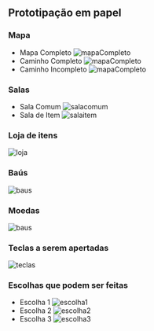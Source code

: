 ## Prototipação em papel

### Mapa

  - Mapa Completo
      ![mapaCompleto](https://github.com/LucasRezendeSimoes/Templus_Fugit/blob/main/project/images/prototipoMapa.png)
  - Caminho Completo
      ![mapaCompleto](https://github.com/LucasRezendeSimoes/Templus_Fugit/blob/main/project/images/prototipoMapa2.png)
  - Caminho Incompleto
      ![mapaCompleto](https://github.com/LucasRezendeSimoes/Templus_Fugit/blob/main/project/images/prototipoMapa3.png)

### Salas

  - Sala Comum
      ![salacomum](https://github.com/LucasRezendeSimoes/Templus_Fugit/blob/main/project/images/prototipo_sala_comum.jpg)
  - Sala de Item
      ![salaitem](https://github.com/LucasRezendeSimoes/Templus_Fugit/blob/main/project/images/prototipo_sala_de_item.jpg)
    
### Loja de itens
  ![loja](https://github.com/LucasRezendeSimoes/Templus_Fugit/blob/main/project/images/prototipo_loja.jpg)

### Baús
  ![baus](https://github.com/LucasRezendeSimoes/Templus_Fugit/blob/main/project/images/prototipo_bau.jpg)

### Moedas
  ![baus](https://github.com/LucasRezendeSimoes/Templus_Fugit/blob/main/project/images/prototipo_moedas.jpg)

### Teclas a serem apertadas
  ![teclas](https://github.com/LucasRezendeSimoes/Templus_Fugit/blob/main/project/images/prototipo_teclas_a_serem_apertadas.jpg)

### Escolhas que podem ser feitas
  - Escolha 1
      ![escolha1](https://github.com/LucasRezendeSimoes/Templus_Fugit/blob/main/project/images/prototipo_tipos_de_escolha1.jpg)
  - Escolha 2
      ![escolha2](https://github.com/LucasRezendeSimoes/Templus_Fugit/blob/main/project/images/prototipo_tipos_de_escolha2.jpg)
  - Escolha 3
      ![escolha3](https://github.com/LucasRezendeSimoes/Templus_Fugit/blob/main/project/images/prototipo_tipos_de_escolha3.jpg)
